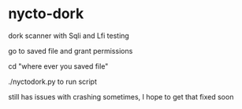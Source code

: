 # nycto-dork
dork scanner with Sqli and Lfi testing

go to saved file and grant permissions


cd "where ever you saved file"

./nyctodork.py   to run script

still has issues with crashing sometimes, I hope to get that fixed soon
